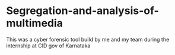 # Segregation-and-analysis-of-multimedia
This was a cyber forensic tool build by me and my team during the internship at CID gov of Karnataka 
